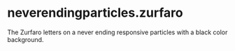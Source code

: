 # neverendingparticles.zurfaro

The Zurfaro letters on a never ending responsive particles with a black color background.
